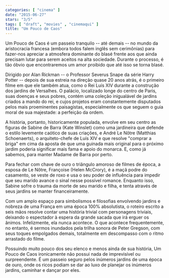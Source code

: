 ```yaml
---
categories: [ "cinema" ]
date: "2015-06-27"
stars: "3/5"
tags: [ "draft", "movies" , "cinemaqui" ]
title: "Um Pouco de Caos"
---
```

Um Pouco de Caos é um passeio tranquilo -- até demais -- no mundo da
aristocracia francesa (embora todos falem inglês sem cerimônias) para
fazer-nos apreciar a atmosfera dominante do blasé frente aos que ainda
precisam lutar para serem aceitos na alta sociedade. Durante o processo,
é tão óbvio que encontraremos um amor proibido que até isso se torna
blasé.

Dirigido por Alan Rickman -- o Professor Severus Snape da série Harry
Potter -- depois de sua estreia na direção quase 20 anos atrás, é o
primeiro filme em que ele também atua, como o Rei Luís XIV durante a
construção dos jardins de Versalhes. O palácio, localizado longe do
centro de Paris, suas doenças e seus pobres, contém uma coleção
inigualável de jardins criados a mando do rei, e cujos projetos
eram constantemente disputados pelos mais proeminentes paisagistas,
especialmente os que seguem o guia moral de sua majestade: a perfeição
da ordem.

A história, portanto, historicamente populada, envolve em seu centro as
figuras de Sabine de Barra (Kate Winslet) como uma jardineira que defende
o estilo levemente caótico de suas criações, e André Le Nôtre
(Matthias Schoenaerts), o arquiteto-chefe de Luís XIV e que resolve
"comprar a briga" em cima da aposta de que uma guinada mais original para
o próximo jardim poderia significar mais fama e apoio do monarca. E,
como já sabemos, para manter Madame de Barra por perto.

Para fechar com chave de ouro o triângulo amoroso de filmes de época,
a esposa de Le Nôtre, Françoise (Helen McCrory), é a maçã podre do
casamento, se veste de roxo e usa o seu poder de influência para impedir
que seu marido avance o sinal nesse possível romance. Enquanto isso,
Sabine sofre o trauma da morte de seu marido e filha, e tenta através
de seus jardins se manter financeiramente.

Com um amplo espaço para simbolismos e filosofias envolvendo jardins e
nobreza de uma França em uma época 100% absolutista, o roteiro escrito a
seis mãos resolve contar uma história trivial com personagens triviais,
deixando o espectador à espera da grande sacada que irá erguer os
ânimos. Infelizmente, ela nunca acontece. O que acontece frequentemente,
no entanto, é sermos inundados pela trilha sonora de Peter Gregson,
com seus toques empolgados demais, totalmente em descompasso com o ritmo
arrastado do filme.

Possuindo muito pouco dos seu elenco e menos ainda de sua história,
Um Pouco de Caos ironicamente não possui nada de imprevisível ou
surpreendente. É um passeio seguro pelos inúmeros jardins de uma época
de ouro, onde os ricos podiam se dar ao luxo de planejar os inúmeros
jardins, caminhar e dançar por eles.
